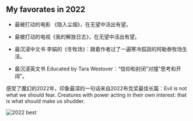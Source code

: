 ## My favorates in 2022

- 最被打动的电影 《隐入尘烟》，在无望中活出有望。

- 最被打动的电视《我的解放日志》，在无望中活出有望。

- 最沉浸中文书 李娟的《冬牧场》：跟着作者过了一遍寒冷孤寂的阿勒泰牧场生活。

- 最沉浸英文书 Educated by Tara Westover：“信仰和封闭”对撞“思考和开阔”。

感受了魔幻的2022年，印象最深的一句话来自2022布克奖最佳长篇：Evil is not what we should fear. Creatures with power acting in their own interest: that is what should make us shudder.

![2022 best](/2022personalBest_tiny.png)

